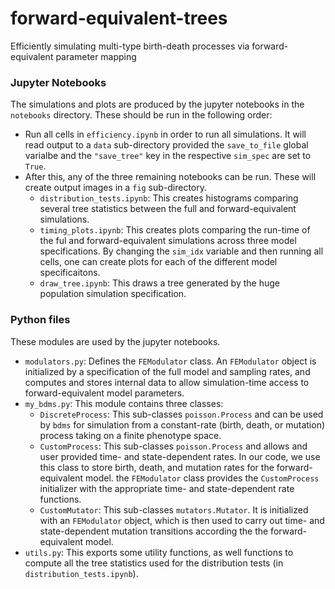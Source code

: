 # forward-equivalent-trees
Efficiently simulating multi-type birth-death processes via forward-equivalent parameter mapping

### Jupyter Notebooks

The simulations and plots are produced by the jupyter notebooks in the `notebooks` directory. These should be run in the following order:

* Run all cells in `efficiency.ipynb` in order to run all simulations. It will read output to a `data` sub-directory provided the `save_to_file` global varialbe and the `"save_tree"` key in the respective `sim_spec` are set to `True`.
* After this, any of the three remaining notebooks can be run. These will create output images in a `fig` sub-directory.
	* `distribution_tests.ipynb`: This creates histograms comparing several tree statistics between the full and forward-equivalent simulations.
	* `timing_plots.ipynb`: This creates plots comparing the run-time of the ful and forward-equivalent simulations across three model specifications. By changing the `sim_idx` variable and then running all cells, one can create plots for each of the different model specificaitons.
	* `draw_tree.ipynb`: This draws a tree generated by the huge population simulation specification.

### Python files

These modules are used by the jupyter notebooks.

* `modulators.py`: Defines the `FEModulator` class. An `FEModulator` object is initialized by a specification of the full model and sampling rates, and computes and stores internal data to allow simulation-time access to forward-equivalent model parameters.
* `my_bdms.py`: This module contains three classes:
	* `DiscreteProcess`: This sub-classes `poisson.Process` and can be used by `bdms` for simulation from a constant-rate (birth, death, or mutation) process taking on a finite phenotype space.
	* `CustomProcess`: This sub-classes `poisson.Process` and allows and user provided time- and state-dependent rates. In our code, we use this class to store birth, death, and mutation rates for the forward-equivalent model. the `FEModulator` class provides the `CustomProcess` initializer with the appropriate time- and state-dependent rate functions.
	* `CustomMutator`: This sub-classes `mutators.Mutator`. It is initialized with an `FEModulator` object, which is then used to carry out time- and state-dependent mutation transitions according the the forward-equivalent model.
* `utils.py`: This exports some utility functions, as well functions to compute all the tree statistics used for the distribution tests (in `distribution_tests.ipynb`).




